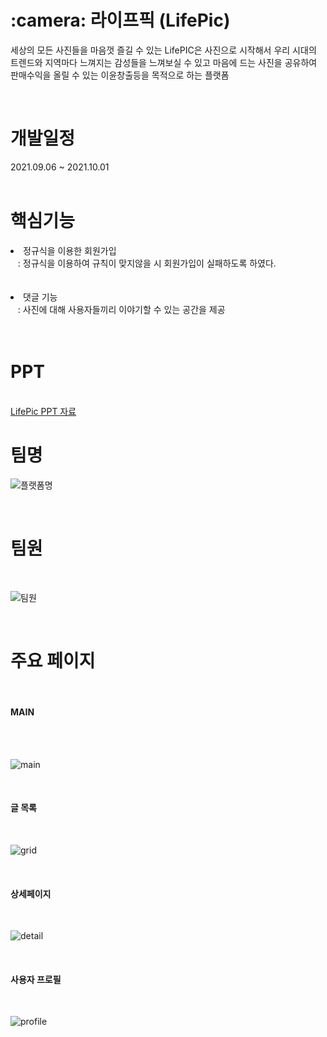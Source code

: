 <h1>:camera: 라이프픽 (LifePic)</h1>
<p>세상의 모든 사진들을 마음껏 즐길 수 있는
LifePIC은 사진으로 시작해서 우리 시대의 트렌드와 지역마다 느껴지는 감성들을 
느껴보실 수 있고 마음에 드는 사진을 공유하여  판매수익을 올릴 수 있는 이윤창출등을
  목적으로 하는 플랫폼

</b></p><br>


<h1> 개발일정</h1>
2021.09.06 ~ 2021.10.01<br><br>


<h1> 핵심기능</h1>
<li>정규식을 이용한 회원가입<br>
&nbsp;&nbsp; : 정규식을 이용하여 규칙이 맞지않을 시 회원가입이 실패하도록 하였다.<br><br></li><br>

<li>댓글 기능<br>
&nbsp;&nbsp; : 사진에 대해 사용자들끼리 이야기할 수 있는 공간을 제공<br><br></li><br>




<h1> PPT </h1><br>
<a href="https://github.com/secretj/LifePic/blob/master/LifePic-ppt%EC%B5%9C%EC%A2%85ppt.pdf" target="_blank">LifePic PPT 자료</a>



<h1> 팀명</h1>

![플랫폼명](https://user-images.githubusercontent.com/87971916/146734940-27982f03-350c-440b-8bbc-710bc3865a71.png)

<br>



<h1> 팀원</h1><br>

![팀원](https://user-images.githubusercontent.com/87971916/146735124-56b210ed-9e16-4aaf-8016-9d146e5ab886.png)

 
<br>


<h1> 주요 페이지</h1><br>
<h4>MAIN</h4><br>
<br>

![main](https://user-images.githubusercontent.com/87971916/146738623-1de99bf2-4729-4bbc-a515-e7fd66654936.png)

<br>
<h4>글 목록</h4><br>

![grid](https://user-images.githubusercontent.com/87971916/146738632-2172db1b-5fae-4d2e-a355-d2a7fe40db2b.png)

<br>
<h4>상세페이지</h4><br>

![detail](https://user-images.githubusercontent.com/87971916/146738650-102db5a9-b245-4745-af6e-c2cc7d213b27.png)

<br>
<h4>사용자 프로필</h4><br>

![profile](https://user-images.githubusercontent.com/87971916/146738655-dff3f1d2-bdd6-4a5c-b773-f3ed4972c6a2.png)

<br>






